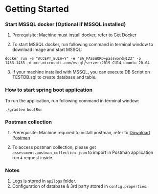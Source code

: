 # Getting Started

### Start MSSQL docker (Optional if MSSQL installed)

1. Prerequisite: Machine must install docker, refer to [Get Docker](https://docs.docker.com/get-docker/)

2. To start MSSQL docker, run following command in terminal window to download image and start MSSQL:

`docker run -e "ACCEPT_EULA=Y" -e "SA_PASSWORD=password@123" -p 1433:1433 -d mcr.microsoft.com/mssql/server:2019-CU14-ubuntu-20.04`

3. If your machine installed with MSSQL, you can execute DB Script on TESTDB.sql to create database and table.

### How to start spring boot application
To run the application, run following command in terminal window:

`./gradlew bootRun`

### Postman collection 
1. Prerequisite: Machine required to install postman, refer to [Download Postman](https://www.postman.com/downloads/)

2. To access postman collection, please get `assessment.postman_collection.json` to import in Postman application run `4` request inside.

### Notes
1. Logs is stored in `apilogs` folder.
2. Configuration of database & 3rd party stored in `config.properties`.